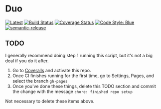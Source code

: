 # Duo

[![Latest](https://img.shields.io/badge/docs-latest-purple.svg)](https://autotwin.github.io/Duo.jl/latest/)
[![Build Status](https://github.com/autotwin/Duo.jl/actions/workflows/CI.yml/badge.svg?branch=main)](https://github.com/autotwin/Duo.jl/actions/workflows/CI.yml?query=branch%3Amain)
[![Coverage Status](https://coveralls.io/repos/github/autotwin/Duo.jl/badge.svg?branch=main)](https://coveralls.io/github/autotwin/Duo.jl?branch=main)
[![Code Style: Blue](https://img.shields.io/badge/code%20style-blue-4495d1.svg)](https://github.com/invenia/BlueStyle)
[![semantic-release](https://img.shields.io/badge/%20%20%F0%9F%93%A6%F0%9F%9A%80-semantic--release-e10079.svg)](https://github.com/semantic-release/semantic-release)



## TODO

 I generally recommend doing step 1 running this script, but it's not a big deal if you do it after.

1. Go to [Coveralls](https://coveralls.io/) and activate this repo.
2. Once CI finishes running for the first time, go to Settings, Pages, and select the branch `gh-pages`
3. Once you've done these things, delete this TODO section and commit the change with the message `chore: finished repo setup`

Not necessary to delete these items above.

